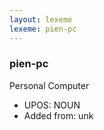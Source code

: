 ```yaml
---
layout: lexeme
lexeme: pien-pc
---
```


###  pien-pc

Personal Computer
* UPOS:  NOUN
* Added from:  unk

